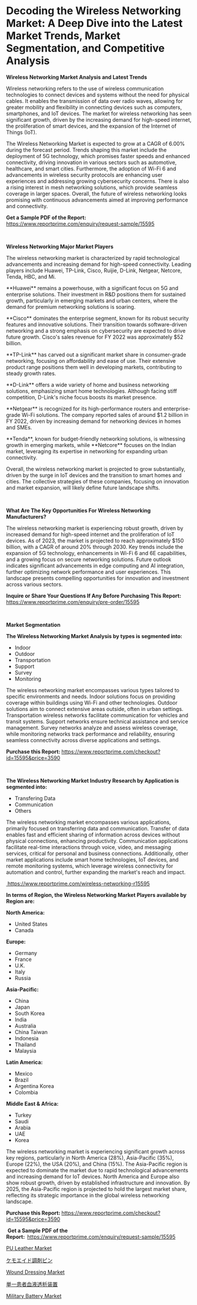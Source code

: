 <p><h1>Decoding the Wireless Networking Market: A Deep Dive into the Latest Market Trends, Market Segmentation, and Competitive Analysis</h1></p><p><strong>Wireless Networking Market Analysis and Latest Trends</strong></p>
<p><p>Wireless networking refers to the use of wireless communication technologies to connect devices and systems without the need for physical cables. It enables the transmission of data over radio waves, allowing for greater mobility and flexibility in connecting devices such as computers, smartphones, and IoT devices. The market for wireless networking has seen significant growth, driven by the increasing demand for high-speed internet, the proliferation of smart devices, and the expansion of the Internet of Things (IoT).</p><p>The Wireless Networking Market is expected to grow at a CAGR of 6.00% during the forecast period. Trends shaping this market include the deployment of 5G technology, which promises faster speeds and enhanced connectivity, driving innovation in various sectors such as automotive, healthcare, and smart cities. Furthermore, the adoption of Wi-Fi 6 and advancements in wireless security protocols are enhancing user experiences and addressing growing cybersecurity concerns. There is also a rising interest in mesh networking solutions, which provide seamless coverage in larger spaces. Overall, the future of wireless networking looks promising with continuous advancements aimed at improving performance and connectivity.</p></p>
<p><strong>Get a Sample PDF of the Report:&nbsp;</strong> <a href="https://www.reportprime.com/enquiry/request-sample/15595">https://www.reportprime.com/enquiry/request-sample/15595</a></p>
<p>&nbsp;</p>
<p><strong>Wireless Networking Major Market Players</strong></p>
<p><p>The wireless networking market is characterized by rapid technological advancements and increasing demand for high-speed connectivity. Leading players include Huawei, TP-Link, Cisco, Ruijie, D-Link, Netgear, Netcore, Tenda, HBC, and Mi.</p><p>**Huawei** remains a powerhouse, with a significant focus on 5G and enterprise solutions. Their investment in R&D positions them for sustained growth, particularly in emerging markets and urban centers, where the demand for premium networking solutions is soaring.</p><p>**Cisco** dominates the enterprise segment, known for its robust security features and innovative solutions. Their transition towards software-driven networking and a strong emphasis on cybersecurity are expected to drive future growth. Cisco's sales revenue for FY 2022 was approximately $52 billion.</p><p>**TP-Link** has carved out a significant market share in consumer-grade networking, focusing on affordability and ease of use. Their extensive product range positions them well in developing markets, contributing to steady growth rates.</p><p>**D-Link** offers a wide variety of home and business networking solutions, emphasizing smart home technologies. Although facing stiff competition, D-Link's niche focus boosts its market presence.</p><p>**Netgear** is recognized for its high-performance routers and enterprise-grade Wi-Fi solutions. The company reported sales of around $1.2 billion in FY 2022, driven by increasing demand for networking devices in homes and SMEs.</p><p>**Tenda**, known for budget-friendly networking solutions, is witnessing growth in emerging markets, while **Netcore** focuses on the Indian market, leveraging its expertise in networking for expanding urban connectivity.</p><p>Overall, the wireless networking market is projected to grow substantially, driven by the surge in IoT devices and the transition to smart homes and cities. The collective strategies of these companies, focusing on innovation and market expansion, will likely define future landscape shifts.</p></p>
<p>&nbsp;</p>
<p><strong>What Are The Key Opportunities For Wireless Networking Manufacturers?</strong></p>
<p><p>The wireless networking market is experiencing robust growth, driven by increased demand for high-speed internet and the proliferation of IoT devices. As of 2023, the market is projected to reach approximately $150 billion, with a CAGR of around 20% through 2030. Key trends include the expansion of 5G technology, enhancements in Wi-Fi 6 and 6E capabilities, and a growing focus on secure networking solutions. Future outlook indicates significant advancements in edge computing and AI integration, further optimizing network performance and user experiences. This landscape presents compelling opportunities for innovation and investment across various sectors.</p></p>
<p><strong>Inquire or Share Your Questions If Any Before Purchasing This Report:</strong> <a href="https://www.reportprime.com/enquiry/pre-order/15595">https://www.reportprime.com/enquiry/pre-order/15595</a></p>
<p>&nbsp;</p>
<p><strong>Market Segmentation</strong></p>
<p><strong>The Wireless Networking Market Analysis by types is segmented into:</strong></p>
<p><ul><li>Indoor</li><li>Outdoor</li><li>Transportation</li><li>Support</li><li>Survey</li><li>Monitoring</li></ul></p>
<p><p>The wireless networking market encompasses various types tailored to specific environments and needs. Indoor solutions focus on providing coverage within buildings using Wi-Fi and other technologies. Outdoor solutions aim to connect extensive areas outside, often in urban settings. Transportation wireless networks facilitate communication for vehicles and transit systems. Support networks ensure technical assistance and service management. Survey networks analyze and assess wireless coverage, while monitoring networks track performance and reliability, ensuring seamless connectivity across diverse applications and settings.</p></p>
<p><strong>Purchase this Report:&nbsp;</strong><a href="https://www.reportprime.com/checkout?id=15595&price=3590">https://www.reportprime.com/checkout?id=15595&price=3590</a></p>
<p>&nbsp;</p>
<p><strong>The Wireless Networking Market Industry Research by Application is segmented into:</strong></p>
<p><ul><li>Transfering Data</li><li>Communication</li><li>Others</li></ul></p>
<p><p>The wireless networking market encompasses various applications, primarily focused on transferring data and communication. Transfer of data enables fast and efficient sharing of information across devices without physical connections, enhancing productivity. Communication applications facilitate real-time interactions through voice, video, and messaging services, critical for personal and business connections. Additionally, other market applications include smart home technologies, IoT devices, and remote monitoring systems, which leverage wireless connectivity for automation and control, further expanding the market's reach and impact.</p></p>
<p><a href="https://www.reportprime.com/wireless-networking-r15595">&nbsp;https://www.reportprime.com/wireless-networking-r15595</a></p>
<p><strong>In terms of Region, the Wireless Networking Market Players available by Region are:</strong></p>
<p>
    <p> <strong> North America: </strong>
        <ul>
            <li>United States</li>
            <li>Canada</li>
        </ul>
        </p> 
    <p> <strong> Europe: </strong>
        <ul>
            <li>Germany</li>
            <li>France</li>
            <li>U.K.</li>
            <li>Italy</li>
            <li>Russia</li>
        </ul>
        </p> 
    <p> <strong> Asia-Pacific: </strong>
        <ul>
            <li>China</li>
            <li>Japan</li>
            <li>South Korea</li>
            <li>India</li>
            <li>Australia</li>
            <li>China Taiwan</li>
            <li>Indonesia</li>
            <li>Thailand</li>
            <li>Malaysia</li>
        </ul>
        </p> 
    <p> <strong> Latin America: </strong>
        <ul>
            <li>Mexico</li>
            <li>Brazil</li>
            <li>Argentina Korea</li>
            <li>Colombia</li>
        </ul>
        </p> 
    <p> <strong> Middle East & Africa: </strong>
        <ul>
            <li>Turkey</li>
            <li>Saudi</li>
            <li>Arabia</li>
            <li>UAE</li>
            <li>Korea</li>
        </ul>
    </p>
    </p>
<p><p>The wireless networking market is experiencing significant growth across key regions, particularly in North America (28%), Asia-Pacific (35%), Europe (22%), the USA (20%), and China (15%). The Asia-Pacific region is expected to dominate the market due to rapid technological advancements and increasing demand for IoT devices. North America and Europe also show robust growth, driven by established infrastructure and innovation. By 2025, the Asia-Pacific region is projected to hold the largest market share, reflecting its strategic importance in the global wireless networking landscape.</p></p>
<p><strong>Purchase this Report: </strong><a href="https://www.reportprime.com/checkout?id=15595&price=3590">https://www.reportprime.com/checkout?id=15595&price=3590</a></p>
<p>&nbsp;<strong>Get a Sample PDF of the Report:&nbsp;&nbsp;</strong><a href="https://www.reportprime.com/enquiry/request-sample/15595">https://www.reportprime.com/enquiry/request-sample/15595</a></p>
<p><strong></strong></p>
<p><p><a href="https://medium.com/@lavernacole75/the-pu-leather-market-has-experienced-impressive-growth-in-recent-years-expanding-its-market-5db71293b0d5">PU Leather Market</a></p><p><a href="https://medium.com/@vvjajdat22/chemo-aide-dispensing-pin-market-%E3%81%AE%E3%82%B0%E3%83%AD%E3%83%BC%E3%83%90%E3%83%AB%E5%B8%82%E5%A0%B4%E6%A6%82%E8%A6%81%E3%81%AF-%E4%B8%96%E7%95%8C%E3%81%8A%E3%82%88%E3%81%B3%E4%B8%BB%E8%A6%81%E5%B8%82%E5%A0%B4%E3%81%AB%E3%81%8A%E3%81%91%E3%82%8B%E6%A5%AD%E7%95%8C%E3%81%AB%E5%BD%B1%E9%9F%BF%E3%82%92%E4%B8%8E%E3%81%88%E3%82%8B%E4%B8%BB%E8%A6%81%E3%81%AA%E3%83%88%E3%83%AC%E3%83%B3%E3%83%89%E3%81%AB%E3%81%A4%E3%81%84%E3%81%A6-%E7%8B%AC%E8%87%AA%E3%81%AE%E8%A6%96%E7%82%B9%E3%82%92%E6%8F%90%E4%BE%9B%E3%81%97%E3%81%BE%E3%81%99-ac5345eb60fb">ケモエイド調剤ピン</a></p><p><a href="https://www.linkedin.com/pulse/global-wound-dressing-market-landscape-future-trends-strategic-ixy2e?trackingId=KaUiB%2BFbQVWTfwFNWJDfPQ%3D%3D">Wound Dressing Market</a></p><p><a href="https://medium.com/@vvjajdat22/single-patient-hemodialysis-machine-market-%E3%81%AF-%E3%82%B3%E3%82%B9%E3%83%88%E7%AE%A1%E7%90%86%E3%81%A8%E5%8A%B9%E7%8E%87%E5%90%91%E4%B8%8A%E3%82%92%E5%84%AA%E5%85%88%E3%81%97%E3%81%BE%E3%81%99-%E3%81%95%E3%82%89%E3%81%AB-%E5%A0%B1%E5%91%8A%E6%9B%B8%E3%81%AF%E5%B8%82%E5%A0%B4%E3%81%AE%E9%9C%80%E8%A6%81%E9%9D%A2%E3%81%A8%E4%BE%9B%E7%B5%A6%E9%9D%A2%E3%81%AE%E4%B8%A1%E6%96%B9%E3%82%92%E3%82%AB%E3%83%90%E3%83%BC%E3%81%97%E3%81%A6%E3%81%84%E3%81%BE%E3%81%99-562fb3401ea5">単一患者血液透析装置</a></p><p><a href="https://www.linkedin.com/pulse/strategic-roadmap-global-military-battery-market-insights-fw97c?trackingId=M0IRoQdfSbKeL%2FDTVg7xFA%3D%3D">Military Battery Market</a></p></p>